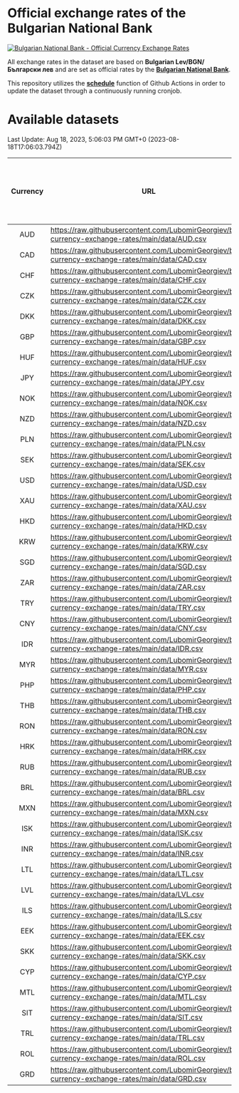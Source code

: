# Official exchange rates of the Bulgarian National Bank

[![Bulgarian National Bank - Official Currency Exchange Rates](https://github.com/LubomirGeorgiev/bnb-currency-exchange-rates/actions/workflows/update-rates.yml/badge.svg?branch=main)](https://github.com/LubomirGeorgiev/bnb-currency-exchange-rates/actions/workflows/update-rates.yml)

All exchange rates in the dataset are based on **Bulgarian Lev/BGN/Български лев** and are set as official rates by the [**Bulgarian National Bank**](https://www.bnb.bg/Statistics/StExternalSector/StExchangeRates/StERForeignCurrencies/index.htm?toLang=_EN).

This repository utilizes the [**schedule**](https://docs.github.com/en/actions/reference/events-that-trigger-workflows) function of Github Actions in order to update the dataset through a continuously running cronjob.

# Available datasets

<!-- START LINKS (DO NOT EVER FU*ING DELETE THIS COMMENT FOR THE LOVE OF YOUR LIFE!!! IF YOU ARE CURIOS HOW IT WORKS, YOU CAN HAVE A LOOK AT ./src/updateReadme.ts) -->

Last Update: Aug 18, 2023, 5:06:03 PM GMT+0 (2023-08-18T17:06:03.794Z)

| Currency | URL                                                                                             | Number of records | Number of missing days that were filled in |
| :------: | ----------------------------------------------------------------------------------------------- | :---------------: | :----------------------------------------: |
|   AUD    | https://raw.githubusercontent.com/LubomirGeorgiev/bnb-currency-exchange-rates/main/data/AUD.csv |       8715        |                    2694                    |
|   CAD    | https://raw.githubusercontent.com/LubomirGeorgiev/bnb-currency-exchange-rates/main/data/CAD.csv |       8715        |                    2694                    |
|   CHF    | https://raw.githubusercontent.com/LubomirGeorgiev/bnb-currency-exchange-rates/main/data/CHF.csv |       8715        |                    2694                    |
|   CZK    | https://raw.githubusercontent.com/LubomirGeorgiev/bnb-currency-exchange-rates/main/data/CZK.csv |       8715        |                    2694                    |
|   DKK    | https://raw.githubusercontent.com/LubomirGeorgiev/bnb-currency-exchange-rates/main/data/DKK.csv |       8715        |                    2694                    |
|   GBP    | https://raw.githubusercontent.com/LubomirGeorgiev/bnb-currency-exchange-rates/main/data/GBP.csv |       8715        |                    2694                    |
|   HUF    | https://raw.githubusercontent.com/LubomirGeorgiev/bnb-currency-exchange-rates/main/data/HUF.csv |       8715        |                    2694                    |
|   JPY    | https://raw.githubusercontent.com/LubomirGeorgiev/bnb-currency-exchange-rates/main/data/JPY.csv |       8715        |                    2694                    |
|   NOK    | https://raw.githubusercontent.com/LubomirGeorgiev/bnb-currency-exchange-rates/main/data/NOK.csv |       8715        |                    2694                    |
|   NZD    | https://raw.githubusercontent.com/LubomirGeorgiev/bnb-currency-exchange-rates/main/data/NZD.csv |       8715        |                    2694                    |
|   PLN    | https://raw.githubusercontent.com/LubomirGeorgiev/bnb-currency-exchange-rates/main/data/PLN.csv |       8715        |                    2694                    |
|   SEK    | https://raw.githubusercontent.com/LubomirGeorgiev/bnb-currency-exchange-rates/main/data/SEK.csv |       8715        |                    2694                    |
|   USD    | https://raw.githubusercontent.com/LubomirGeorgiev/bnb-currency-exchange-rates/main/data/USD.csv |       8715        |                    2694                    |
|   XAU    | https://raw.githubusercontent.com/LubomirGeorgiev/bnb-currency-exchange-rates/main/data/XAU.csv |       8715        |                    2696                    |
|   HKD    | https://raw.githubusercontent.com/LubomirGeorgiev/bnb-currency-exchange-rates/main/data/HKD.csv |       8413        |                    2603                    |
|   KRW    | https://raw.githubusercontent.com/LubomirGeorgiev/bnb-currency-exchange-rates/main/data/KRW.csv |       8413        |                    2603                    |
|   SGD    | https://raw.githubusercontent.com/LubomirGeorgiev/bnb-currency-exchange-rates/main/data/SGD.csv |       8413        |                    2603                    |
|   ZAR    | https://raw.githubusercontent.com/LubomirGeorgiev/bnb-currency-exchange-rates/main/data/ZAR.csv |       8413        |                    2603                    |
|   TRY    | https://raw.githubusercontent.com/LubomirGeorgiev/bnb-currency-exchange-rates/main/data/TRY.csv |       6896        |                    2134                    |
|   CNY    | https://raw.githubusercontent.com/LubomirGeorgiev/bnb-currency-exchange-rates/main/data/CNY.csv |       6776        |                    2098                    |
|   IDR    | https://raw.githubusercontent.com/LubomirGeorgiev/bnb-currency-exchange-rates/main/data/IDR.csv |       6776        |                    2098                    |
|   MYR    | https://raw.githubusercontent.com/LubomirGeorgiev/bnb-currency-exchange-rates/main/data/MYR.csv |       6776        |                    2098                    |
|   PHP    | https://raw.githubusercontent.com/LubomirGeorgiev/bnb-currency-exchange-rates/main/data/PHP.csv |       6776        |                    2098                    |
|   THB    | https://raw.githubusercontent.com/LubomirGeorgiev/bnb-currency-exchange-rates/main/data/THB.csv |       6776        |                    2098                    |
|   RON    | https://raw.githubusercontent.com/LubomirGeorgiev/bnb-currency-exchange-rates/main/data/RON.csv |       6717        |                    2080                    |
|   HRK    | https://raw.githubusercontent.com/LubomirGeorgiev/bnb-currency-exchange-rates/main/data/HRK.csv |       6545        |                    2025                    |
|   RUB    | https://raw.githubusercontent.com/LubomirGeorgiev/bnb-currency-exchange-rates/main/data/RUB.csv |       6245        |                    1932                    |
|   BRL    | https://raw.githubusercontent.com/LubomirGeorgiev/bnb-currency-exchange-rates/main/data/BRL.csv |       5806        |                    1801                    |
|   MXN    | https://raw.githubusercontent.com/LubomirGeorgiev/bnb-currency-exchange-rates/main/data/MXN.csv |       5806        |                    1801                    |
|   ISK    | https://raw.githubusercontent.com/LubomirGeorgiev/bnb-currency-exchange-rates/main/data/ISK.csv |       5713        |                    1770                    |
|   INR    | https://raw.githubusercontent.com/LubomirGeorgiev/bnb-currency-exchange-rates/main/data/INR.csv |       5439        |                    1687                    |
|   LTL    | https://raw.githubusercontent.com/LubomirGeorgiev/bnb-currency-exchange-rates/main/data/LTL.csv |       5150        |                    1579                    |
|   LVL    | https://raw.githubusercontent.com/LubomirGeorgiev/bnb-currency-exchange-rates/main/data/LVL.csv |       4785        |                    1465                    |
|   ILS    | https://raw.githubusercontent.com/LubomirGeorgiev/bnb-currency-exchange-rates/main/data/ILS.csv |       4717        |                    1470                    |
|   EEK    | https://raw.githubusercontent.com/LubomirGeorgiev/bnb-currency-exchange-rates/main/data/EEK.csv |       3995        |                    1221                    |
|   SKK    | https://raw.githubusercontent.com/LubomirGeorgiev/bnb-currency-exchange-rates/main/data/SKK.csv |       2969        |                    911                     |
|   CYP    | https://raw.githubusercontent.com/LubomirGeorgiev/bnb-currency-exchange-rates/main/data/CYP.csv |       2905        |                    889                     |
|   MTL    | https://raw.githubusercontent.com/LubomirGeorgiev/bnb-currency-exchange-rates/main/data/MTL.csv |       2603        |                    798                     |
|   SIT    | https://raw.githubusercontent.com/LubomirGeorgiev/bnb-currency-exchange-rates/main/data/SIT.csv |       2543        |                    779                     |
|   TRL    | https://raw.githubusercontent.com/LubomirGeorgiev/bnb-currency-exchange-rates/main/data/TRL.csv |       1817        |                    558                     |
|   ROL    | https://raw.githubusercontent.com/LubomirGeorgiev/bnb-currency-exchange-rates/main/data/ROL.csv |       1696        |                    523                     |
|   GRD    | https://raw.githubusercontent.com/LubomirGeorgiev/bnb-currency-exchange-rates/main/data/GRD.csv |        361        |                    109                     |

<!-- END LINKS (DO NOT EVER FU*ING DELETE THIS COMMENT FOR THE LOVE OF YOUR LIFE!!! IF YOU ARE CURIOS HOW IT WORKS, YOU CAN HAVE A LOOK AT ./src/updateReadme.ts) -->
